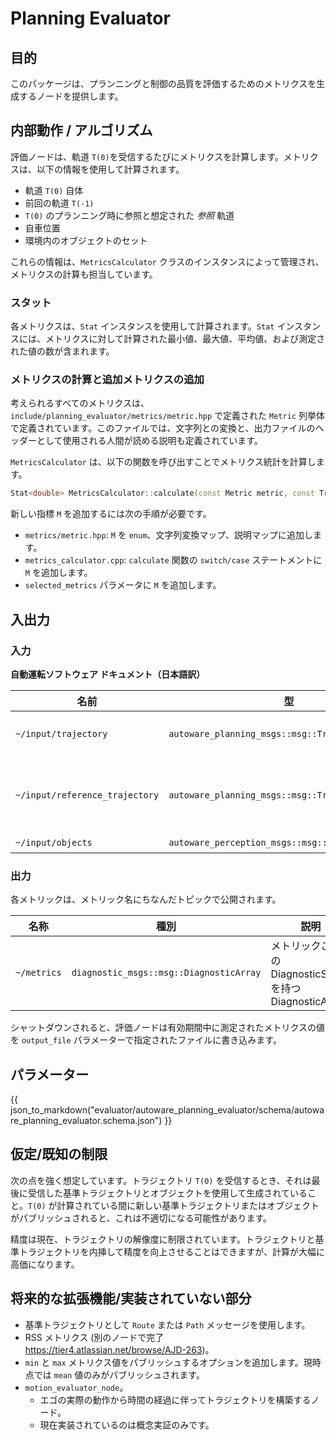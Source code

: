# Planning Evaluator

## 目的

このパッケージは、プランニングと制御の品質を評価するためのメトリクスを生成するノードを提供します。

## 内部動作 / アルゴリズム

評価ノードは、軌道 `T(0)`を受信するたびにメトリクスを計算します。メトリクスは、以下の情報を使用して計算されます。

- 軌道 `T(0)` 自体
- 前回の軌道 `T(-1)`
- `T(0)` のプランニング時に参照と想定された _参照_ 軌道
- 自車位置
- 環境内のオブジェクトのセット

これらの情報は、`MetricsCalculator` クラスのインスタンスによって管理され、メトリクスの計算も担当しています。

### スタット

各メトリクスは、`Stat` インスタンスを使用して計算されます。`Stat` インスタンスには、メトリクスに対して計算された最小値、最大値、平均値、および測定された値の数が含まれます。

### メトリクスの計算と追加メトリクスの追加

考えられるすべてのメトリクスは、`include/planning_evaluator/metrics/metric.hpp` で定義された `Metric` 列挙体で定義されています。このファイルでは、文字列との変換と、出力ファイルのヘッダーとして使用される人間が読める説明も定義されています。

`MetricsCalculator` は、以下の関数を呼び出すことでメトリクス統計を計算します。

```C++
Stat<double> MetricsCalculator::calculate(const Metric metric, const Trajectory & traj) const;
```

新しい指標 `M` を追加するには次の手順が必要です。

- `metrics/metric.hpp`: `M` を `enum`、文字列変換マップ、説明マップに追加します。
- `metrics_calculator.cpp`: `calculate` 関数の `switch/case` ステートメントに `M` を追加します。
- `selected_metrics` パラメータに `M` を追加します。

## 入出力

### 入力

**自動運転ソフトウェア ドキュメント（日本語訳）**

| 名前                           | 型                                                | 説明                               |
| ------------------------------ | ------------------------------------------------- | ---------------------------------- |
| `~/input/trajectory`           | `autoware_planning_msgs::msg::Trajectory`         | 評価するメインのPlanning           |
| `~/input/reference_trajectory` | `autoware_planning_msgs::msg::Trajectory`         | 逸脱量の測定に使用する基準Planning |
| `~/input/objects`              | `autoware_perception_msgs::msg::PredictedObjects` | 障害物                             |

### 出力

各メトリックは、メトリック名にちなんだトピックで公開されます。

| 名称        | 種別                                    | 説明                                                  |
| ----------- | --------------------------------------- | ----------------------------------------------------- |
| `~/metrics` | `diagnostic_msgs::msg::DiagnosticArray` | メトリックごとのDiagnosticStatusを持つDiagnosticArray |

シャットダウンされると、評価ノードは有効期間中に測定されたメトリクスの値を `output_file` パラメーターで指定されたファイルに書き込みます。

## パラメーター

{{ json_to_markdown("evaluator/autoware_planning_evaluator/schema/autoware_planning_evaluator.schema.json") }}

## 仮定/既知の制限

次の点を強く想定しています。トラジェクトリ `T(0)` を受信するとき、それは最後に受信した基準トラジェクトリとオブジェクトを使用して生成されていること。`T(0)` が計算されている間に新しい基準トラジェクトリまたはオブジェクトがパブリッシュされると、これは不適切になる可能性があります。

精度は現在、トラジェクトリの解像度に制限されています。トラジェクトリと基準トラジェクトリを内挿して精度を向上させることはできますが、計算が大幅に高価になります。

## 将来的な拡張機能/実装されていない部分

- 基準トラジェクトリとして `Route` または `Path` メッセージを使用します。
- RSS メトリクス (別のノードで完了 <https://tier4.atlassian.net/browse/AJD-263>)。
- `min` と `max` メトリクス値をパブリッシュするオプションを追加します。現時点では `mean` 値のみがパブリッシュされます。
- `motion_evaluator_node`。
  - エゴの実際の動作から時間の経過に伴ってトラジェクトリを構築するノード。
  - 現在実装されているのは概念実証のみです。
